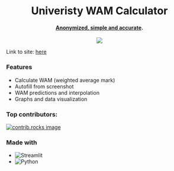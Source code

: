 <h1 align="center">
  Univeristy WAM Calculator
</h1>

<h4 align="center"><a href="https://wam-calculator.streamlit.app/?fbclid=IwAR1K9ixVHdMm1wE9KUK5P48BUahEgWaQ4ubhFwKJcrvxRmy9cKim3N0Coko" target="_blank">Anonymized, simple and accurate</a>.</h4>

<p align="center">
  <a href="https://www.reddit.com/r/unimelb/comments/182kxtw/someone_finally_did_it_wam_calculator/">
    <img src="https://img.shields.io/badge/reddit-60k-red">
  </a>
</p>

Link to site: [here](https://wam-calculator.streamlit.app/?fbclid=IwAR1K9ixVHdMm1wE9KUK5P48BUahEgWaQ4ubhFwKJcrvxRmy9cKim3N0Coko)

### Features
- Calculate WAM (weighted average mark)
- Autofill from screenshot 
- WAM predictions and interpolation 
- Graphs and data visualization

### Top contributors:

<a href="https://github.com/jl33-ai/um-wam/graphs/contributors">
  <img src="https://contrib.rocks/image?repo=jl33-ai/um-wam" alt="contrib.rocks image" />
</a>

### Made with

- ![Streamlit](https://img.shields.io/badge/Streamlit-%23FE4B4B.svg?style=for-the-badge&logo=streamlit&logoColor=white)
- ![Python](https://img.shields.io/badge/python-3670A0?style=for-the-badge&logo=python&logoColor=ffdd54)